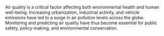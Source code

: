 Air quality is a critical factor affecting both environmental health and human well-being. Increasing urbanization, industrial activity, and vehicle emissions have led to a surge in air pollution levels across the globe. Monitoring and predicting air quality have thus become essential for public safety, policy-making, and environmental conservation.
